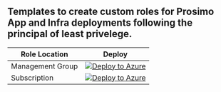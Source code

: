 ## Templates to create custom roles for Prosimo App and Infra deployments following the principal of least privelege.

| Role Location | Deploy |
 --- | ---
Management Group | [![Deploy to Azure](https://aka.ms/deploytoazurebutton)](https://portal.azure.com/#blade/Microsoft_Azure_CreateUIDef/CustomDeploymentBlade/uri/https%3A%2F%2Fraw.githubusercontent.com%2Fedm-ms%2Fpoc%2Fmain%2Fprosimo%2FTemplates%2Fmgt-deploy.json)
Subscription | [![Deploy to Azure](https://aka.ms/deploytoazurebutton)](https://portal.azure.com/#blade/Microsoft_Azure_CreateUIDef/CustomDeploymentBlade/uri/https%3A%2F%2Fraw.githubusercontent.com%2Fedm-ms%2Fpoc%2Fmain%2Fprosimo%2FTemplates%2Fsub-deploy.json)
